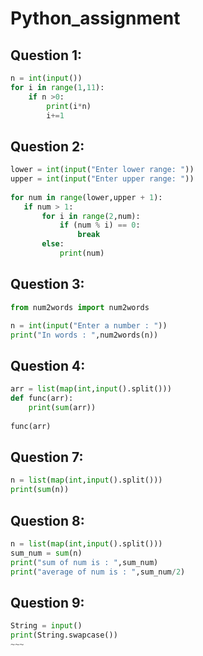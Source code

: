 # Python_assignment

## Question 1:
```python
n = int(input())
for i in range(1,11):
    if n >0:
        print(i*n)
        i+=1
```
## Question 2:
```python
lower = int(input("Enter lower range: "))  
upper = int(input("Enter upper range: "))  
  
for num in range(lower,upper + 1):  
   if num > 1:  
       for i in range(2,num):  
           if (num % i) == 0:  
               break  
       else:  
           print(num)
```
## Question 3:
```python
from num2words import num2words

n = int(input("Enter a number : "))
print("In words : ",num2words(n))
```
## Question 4:
```python
arr = list(map(int,input().split()))
def func(arr):
    print(sum(arr))
        
func(arr)
```
## Question 7:
```python
n = list(map(int,input().split()))
print(sum(n))
```
## Question 8:
```python
n = list(map(int,input().split()))
sum_num = sum(n)
print("sum of num is : ",sum_num)
print("average of num is : ",sum_num/2)
```
## Question 9:
```python
String = input()
print(String.swapcase())
~~~

